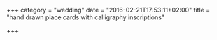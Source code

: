 +++
category = "wedding"
date = "2016-02-21T17:53:11+02:00"
title = "hand drawn place cards with calligraphy inscriptions"

+++
